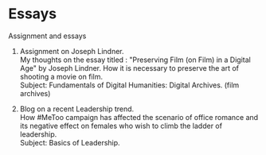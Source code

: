 # Essays
Assignment and essays

1. Assignment on Joseph Lindner.  
My thoughts on the essay titled : "Preserving Film (on Film) in a Digital Age" by Joseph Lindner. How it is necessary to preserve the art of shooting a movie on film.  
Subject: Fundamentals of Digital Humanities: Digital Archives. (film archives)

2. Blog on a recent Leadership trend.  
How #MeToo campaign has affected the scenario of office romance and its negative effect on females who wish to climb the ladder of leadership.  
Subject: Basics of Leadership.
